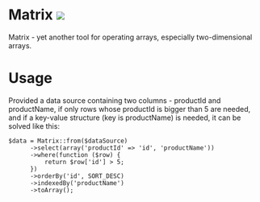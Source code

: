 # Matrix ![](https://travis-ci.org/Clarence-pan/Matrix.svg)
Matrix - yet another tool for operating arrays, especially two-dimensional arrays.

# Usage
Provided a data source containing two columns - productId and productName, if only rows whose productId is bigger than 5 are needed, and if a key-value structure (key is productName) is needed, it can be solved like this:
```
$data = Matrix::from($dataSource)
      ->select(array('productId' => 'id', 'productName'))
      ->where(function ($row) {
          return $row['id'] > 5;
      })
      ->orderBy('id', SORT_DESC)
      ->indexedBy('productName')
      ->toArray();
```
